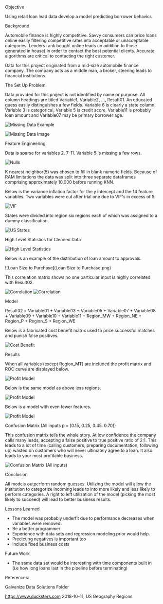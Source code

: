 Objective

Using retail loan lead data develop a model predicting borrower behavior.

Background

Automobile finance is highly competitive.  Savvy consumers can price loans online easily filtering competitive rates into acceptable or unacceptable categories.  Lenders rank bought online leads (in addition to those generated in house) in order to contact the best potential clients. Accurate algorithms are critical to contacting the right customer.

Data for this project originated from a mid-size automobile finance company.  The company acts as a middle man, a broker, steering leads to financial institutions.

The Set Up Problem

Data provided for this project is not identified by name or purpose.  All column headings are titled Variable1, Variable2, ..., Result01. An educated guess easily distinguishes a few fields.  Variable 6 is clearly a state column, Variable 3 is categorical, Variable 5 is credit score, Variable11 is probably loan amount and Variable07 may be primary borrower age.


![Missing Data Example](Data_load_csv.png)

![Missing Data Image](Images/MissingData.png)

Feature Engineering

Data is sparse for variables 2, 7-11.  Variable 5 is missing a few rows.

 ![Nulls](Images/NULLS.png)

 K nearest neighbor(5) was chosen to fill in blank numeric fields.  Because of RAM limitations the data was split into three separate dataframes comprising approximately 10,000 before running KNN.

 Below is the variance inflation factor for the y intercept and the 14 feature variables.  Two variables were cut after trial one due to VIF's in excess of 5.

 ![VIF](Images/VIF.png)

 States were divided into region six regions each of which was assigned to a dummy classification.

 ![US States](US.png)

High Level Statistics for Cleaned Data


 ![High Level Statistics](Images/HLS.png)




Below is an example of the distribution of loan amount to approvals.

![Loan Size to Purchase](Loan Size to Purchase.png)

This correlation matrix shows no one particular input is highly correlated with Result02.

![Correlation](Images/Corr2.png)
![Correlation](Images/Corr1.png)





Model

Result02 = Variable01  +  Variable03 + Variable05 +  Variable07 +  Variable08 +  Variable09 +  Variable10 +  Variable11 +  Region_MW +  Region_NE +  Region_P +  Region_S +  Region_WE

Below is a fabricated cost benefit matrix used to price successful matches and punish false positives.

![Cost Benefit](CostB.png)

Results

When all variables (except Region_MT) are included the profit matrix and ROC curve are displayed below.


![Profit Model](MaxProf1.png)

Below is the same model as above less regions.

![Profit Model](MaxProf2.png)

Below is a model with even fewer features.

![Profit Model](MaxProf3.png)

Confusion Matrix (All inputs p = [0.15, 0.25, 0.45. 0.70])

This confusion matrix tells the whole story.  At low confidence the company calls many leads, accepting a false positive to true positive ratio of 2:1.  This leads to a lot of time (calling customers, preparing documentation, following up) wasted on customers who will never ultimately agree to a loan.  It also leads to your most profitable business.

![Confusion Matrix (All inputs)](Confuse.png)

Conclusion

All models outperform random guesses.  Utilizing the model will allow the institution to categorize incoming leads to into more likely and less likely to perform categories.  A right to left utilization of the model (picking the most likely to succeed) will lead to better business results.

Lessons Learned

* The model was probably underfit due to performance decreases when variables were removed.
* Be a better programmer
* Experience with data sets and regression modeling prior would help.
* Predicting negatives is important too
* Include fixed business costs

Future Work

* The same data set would be interesting with time components built in (i.e how long loans last in the pipeline before terminating)

References:

Galvanize Data Solutions Folder

https://www.ducksters.com 2018-10-11, US Geography Regions
